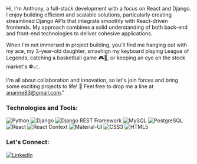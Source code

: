 Hi, I'm Anthony, a full-stack development with a focus on React and Django. I enjoy building efficient and scalable solutions, particularly creating streamlined Django APIs that integrate smoothly with React-driven frontends. My approach combines a solid understanding of both back-end and front-end technologies to deliver cohesive applications.

When I'm not immersed in project building, you'll find me hanging out with my ace, my 3-year-old daughter, smashign my keyboard playing League of Legends, catching a basketball game 🎮🏀, or keeping an eye on the stock market's ⚽📈.

I'm all about collaboration and innovation, so let's join forces and bring some exciting projects to life! 🚀 Feel free to drop me a line at anarine83@gmail.com."

### Technologies and Tools:

![Python](https://img.shields.io/badge/-Python-3776AB?style=flat-square&logo=python&logoColor=white)
![Django](https://img.shields.io/badge/-Django-092E20?style=flat-square&logo=django&logoColor=white)
![Django REST Framework](https://img.shields.io/badge/Django%20REST%20Framework-009688?style=flat-square&logo=django&logoColor=white)
![MySQL](https://img.shields.io/badge/-MySQL-4479A1?style=flat-square&logo=mysql&logoColor=white)
![PostgreSQL](https://img.shields.io/badge/-PostgreSQL-4169E1?style=flat-square&logo=postgresql&logoColor=white)
![React](https://img.shields.io/badge/-React-61DAFB?style=flat-square&logo=react&logoColor=black)
![React Context](https://img.shields.io/badge/React%20Context-61DAFB?style=flat-square&logo=react&logoColor=white)
![Material-UI](https://img.shields.io/badge/Material--UI-0081CB?style=flat-square&logo=material-ui&logoColor=white)
![CSS3](https://img.shields.io/badge/-CSS3-1572B6?style=flat-square&logo=css3&logoColor=white)
![HTML5](https://img.shields.io/badge/-HTML5-E34F26?style=flat-square&logo=html5&logoColor=white)

### Let's Connect:

[![LinkedIn](https://img.shields.io/badge/-LinkedIn-0077B5?style=flat-square&logo=linkedin&logoColor=white)](https://www.linkedin.com/in/anthony-narine-9ab567245/)





<!---
anthonynarine/anthonynarine is a ✨ special ✨ repository because its `README.md` (this file) appears on your GitHub profile.
You can click the Preview link to take a look at your changes.
--->
